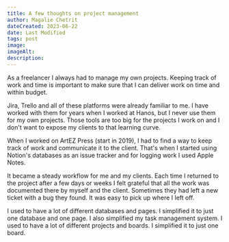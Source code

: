 ```yaml
---
title: A few thoughts on project management
author: Magalie Chetrit
dateCreated: 2023-06-22
date: Last Modified
tags: post
image:
imageAlt:
description:
---
```

As a freelancer I always had to manage my own projects. Keeping track of work and time is important to make sure that I can deliver work on time and within budget.

Jira, Trello and all of these platforms were already familiar to me. I have worked with them for years when I worked at Hanos, but I never use them for my own projects. Those tools are too big for the projects I work on and I don't want to expose my clients to that learning curve.

When I worked on ArtEZ Press (start in 2019), I had to find a way to keep track of work and communicate it to the client. That's when I started using Notion's databases as an issue tracker and for logging work I used Apple Notes.

 It became a steady workflow for me and my clients. Each time I returned to the project after a few days or weeks I felt grateful that all the work was documented there by myself and the client. Sometimes they had left a new ticket with a bug they found. It was easy to pick up where I left off.

 I used to have a lot of different databases and pages. I simplified it to just one database and one page. I also simplified my task management system. I used to have a lot of different projects and boards. I simplified it to just one board.

